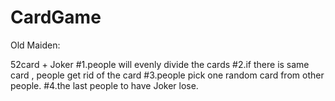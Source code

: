 # CardGame
Old Maiden:

52card + Joker
#1.people will evenly divide the cards
#2.if there is same card , people get rid of the card
#3.people pick one random card from other people.
#4.the last people to have Joker lose. 
